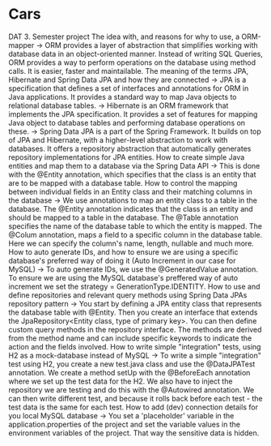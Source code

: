 # Cars
DAT 3. Semester project
The idea with, and reasons for why to use, a ORM-mapper -> ORM provides a layer of abstraction that simplifies working with database data in an object-oriented manner. Instead of writing SQL Queries, ORM provides a way to perform operations on the database using method calls. It is easier, faster and maintailable.
The meaning of the terms JPA, Hibernate and Spring Data JPA and how they are connected -> JPA is a specification that defines a set of interfaces and annotations for ORM in Java applications. It provides a standard way to map Java objects to relational database tables. -> Hibernate is an ORM framework that implements the JPA specification. It provides a set of features for mapping Java object to database tables and performing database operations on these. -> Spring Data JPA is a part of the Spring Framework. It builds on top of JPA and Hibernate, with a higher-level abstraction to work with databases. It offers a repository abstraction that automatically generates repository implementations for JPA entities.
How to create simple Java entities and map them to a database via the Spring Data API -> This is done with the @Entity annotation, which specifies that the class is an entity that are to be mapped with a database table.
How to control the mapping between individual fields in an Entity class and their matching columns in the database -> We use annotations to map an entity class to a table in the database. The @Entity annotation indicates that the class is an entity and should be mapped to a table in the database. The @Table annotation specifies the name of the database table to which the entity is mapped. The @Colum annotation, maps a field to a specific column in the database table. Here we can specify the column's name, length, nullable and much more.
How to auto generate IDs, and how to ensure we are using a specific database's preferred way of doing it (Auto Increment in our case for MySQL) -> To auto generate IDs, we use the @GeneratedValue annotation. To ensure we are using the MySQL database's preffered way of auto increment we set the strategy = GenerationType.IDENTITY.
How to use and define repositories and relevant query methods using Spring Data JPAs repository pattern -> You start by defining a JPA entity class that represents the database table with @Entity. Then you create an interface that extends the JpaRepository<Entity class, type of primary key>. You can then define custom query methods in the repository interface. The methods are derived from the method name and can include specific keywords to indicate the action and the fields involved.
How to write simple "integration" tests, using H2 as a mock-database instead of MySQL -> To write a simple "integration" test using H2, you create a new test.java class and use the @DataJPATest annotation. We create a method setUp with the @BeforeEach annotation where we set up the test data for the H2. We also have to inject the repository we are testing and do this with the @Autowired annotation. We can then write different test, and because it rolls back before each test - the test data is the same for each test.
How to add (dev) connection details for you local MySQL database -> You set a 'placeholder' variable in the application.properties of the project and set the variable values in the environment variables of the project. That way the sensitive data is hidden.
